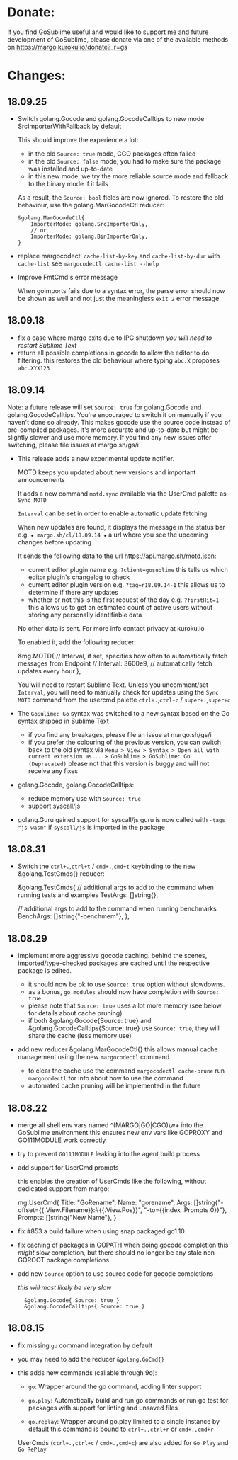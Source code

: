 


# Donate:

If you find GoSublime useful and would like to support me and future development of GoSublime,
please donate via one of the available methods on https://margo.kuroku.io/donate?_r=gs




# Changes:

## 18.09.25

* Switch golang.Gocode and golang.GocodeCalltips to new mode SrcImporterWithFallback by default

  This should improve the experience a lot:

  * in the old `Source: true` mode, CGO packages often failed
  * in the old `Source: false` mode, you had to make sure the package was installed
    and up-to-date
  * in this new mode, we try the more reliable source mode and fallback
    to the binary mode if it fails

  As a result, the `Source: bool` fields are now ignored.
  To restore the old behaviour, use the golang.MarGocodeCtl reducer:

      &golang.MarGocodeCtl{
          ImporterMode: golang.SrcImporterOnly,
          // or
          ImporterMode: golang.BinImporterOnly,
      }

* replace margocodectl `cache-list-by-key` and `cache-list-by-dur` with `cache-list`
  see `margocodectl cache-list --help`

* Improve FmtCmd's error message

  When goimports fails due to a syntax error, the parse error should now be shown as well
  and not just the meaningless `exit 2` error message

## 18.09.18

* fix a case where margo exits due to IPC shutdown
  *you will need to restart Sublime Text*
* return all possible completions in gocode to allow the editor to do filtering.
  this restores the old behaviour where typing `abc.X` proposes `abc.XYX123`


## 18.09.14

Note: a future release will set `Source: true` for golang.Gocode and golang.GocodeCalltips.
You're encouraged to switch it on manually if you haven't done so already.
This makes gocode use the source code instead of pre-compiled packages.
It's more accurate and up-to-date but might be slightly slower and use more memory.
If you find any new issues after switching, please file issues at margo.sh/gs/i


* This release adds a new experimental update notifier.

  MOTD keeps you updated about new versions and important announcements

  It adds a new command `motd.sync` available via the UserCmd palette as `Sync MOTD`

  `Interval` can be set in order to enable automatic update fetching.

  When new updates are found, it displays the message in the status bar
  e.g. `★ margo.sh/cl/18.09.14 ★` a url where you see the upcoming changes before updating

  It sends the following data to the url https://api.margo.sh/motd.json:
  * current editor plugin name e.g. `?client=gosublime`
    this tells us which editor plugin's changelog to check
  * current editor plugin version e.g. `?tag=r18.09.14-1`
    this allows us to determine if there any updates
  * whether or not this is the first request of the day e.g. `?firstHit=1`
    this allows us to get an estimated count of active users without storing
    any personally identifiable data

  No other data is sent. For more info contact privacy at kuroku.io

  To enabled it, add the following reducer:

    &mg.MOTD{
      // Interval, if set, specifies how often to automatically fetch messages from Endpoint
      // Interval: 3600e9, // automatically fetch updates every hour
    },

  You will need to restart Sublime Text.
  Unless you uncomment/set `Interval`, you will need to manually check for updates
  using the `Sync MOTD` command from the usercmd palette
  `ctrl+.`,`ctrl+c` / `super+.`,`super+c`


* The `GoSulime: Go` syntax was switched to a new syntax based on the Go syntax shipped in Sublime Text
  * if you find any breakages, please file an issue at margo.sh/gs/i
  * if you prefer the colouring of the previous version, you can switch back to the old syntax
    via `Menu > View > Syntax > Open all with current extension as... > GoSublime > GoSublime: Go (Deprecated)`
    please not that this version is buggy and will not receive any fixes


* golang.Gocode, golang.GocodeCalltips:
  * reduce memory use with `Source: true`
  * support syscall/js


* golang.Guru gained support for syscall/js
    guru is now called with `-tags "js wasm"` if `syscall/js` is imported in the package


## 18.08.31

* Switch the `ctrl+.`,`ctrl+t` / `cmd+.`,`cmd+t` keybinding to the new &golang.TestCmds{} reducer:

  &golang.TestCmds{
    // additional args to add to the command when running tests and examples
    TestArgs: []string{},

    // additional args to add to the command when running benchmarks
    BenchArgs: []string{"-benchmem"},
  },


## 18.08.29

* implement more aggressive gocode caching.
  behind the scenes, imported/type-checked packages are cached until the respective package is edited.

  * it should now be ok to use `Source: true` option without slowdowns.
  * as a bonus, `go modules` should now have completion with `Source: true`
  * please note that `Source: true` uses a lot more memory (see below for details about cache pruning)
  * if both &golang.Gocode{Source: true} and &golang.GocodeCalltips{Source: true}
    use `Source: true`, they will share the cache (less memory use)

* add new reducer &golang.MarGocodeCtl{}
  this allows manual cache management using the new `margocodectl` command

  * to clear the cache use the command `margocodectl cache-prune`
    run `margocodectl` for info about how to use the command
  * automated cache pruning will be implemented in the future



## 18.08.22

* merge all shell env vars named ^(MARGO|GO|CGO)\w+ into the GoSublime environment
  this ensures new env vars like GOPROXY and GO111MODULE work correctly

* try to prevent `GO111MODULE` leaking into the agent build process

* add support for UserCmd prompts

	this enables the creation of UserCmds like the following, without dedicated support from margo:

	mg.UserCmd{
		Title:   "GoRename",
		Name:    "gorename",
		Args:    []string{"-offset={{.View.Filename}}:#{{.View.Pos}}", "-to={{index .Prompts 0}}"},
		Prompts: []string{"New Name"},
	}

* fix #853 a build failure when using snap packaged go1.10

* fix caching of packages in GOPATH when doing gocode completion
  this *might* slow completion, but there should no longer be any stale non-GOROOT package completions

* add new `Source` option to use source code for gocode completions

	*this will most likely be very slow*

		&golang.Gocode{ Source: true }
		&golang.GocodeCalltips{ Source: true }



## 18.08.15

* fix missing `go` command integration by default

* you may need to add the reducer `&golang.GoCmd{}`

*	this adds new commands (callable through 9o):

	* `go`: Wrapper around the go command, adding linter support

	* `go.play`: Automatically build and run go commands or run go test for packages
	 with support for linting and unsaved files

	* `go.replay`: Wrapper around go.play limited to a single instance
	 by default this command is bound to `ctrl+.,ctrl+r` or `cmd+.,cmd+r`

	UserCmds (`ctrl+.,ctrl+c` / `cmd+.,cmd+c`) are also added for `Go Play` and `Go RePlay`



